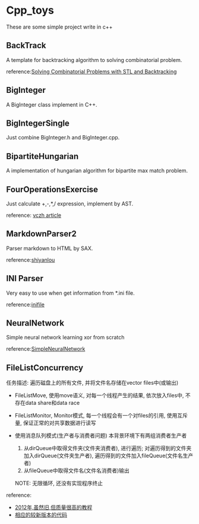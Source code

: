 # Cpp_toys
These are some simple project write in c++


## BackTrack
A template for backtracking algorithm to solving combinatorial problem.

reference:[Solving Combinatorial Problems with STL and Backtracking](http://www.drdobbs.com/cpp/solving-combinatorial-problems-with-stl/184401194)

## BigInteger
A BigInteger class implement in C++.

## BigIntegerSingle
Just combine BigInteger.h and BigInteger.cpp.

## BipartiteHungarian
A implementation of hungarian algorithm for bipartite max
match problem.


## FourOperationsExercise
Just calculate +,-,*,/ expression, implement by AST.

reference:
[vczh article](http://www.cppblog.com/vczh/archive/2008/06/15/53373.html)

## MarkdownParser2
Parser markdown to HTML by SAX.

reference:[shiyanlou](https://www.shiyanlou.com/courses/569)

## INI Parser
Very easy to use when get information from \*.ini file.

reference:[inifile](https://github.com/Winnerhust/inifile2)

## NeuralNetwork
Simple neural network learning xor from scratch

reference:[SimpleNeuralNetwork](https://github.com/huangzehao/SimpleNeuralNetwork)

## FileListConcurrency

任务描述:  遍历磁盘上的所有文件, 并将文件名存储在vector<string> files中(或输出)

* FileListMove, 使用move语义, 对每一个线程产生的结果, 依次放入files中, 不存在data share和data race
* FileListMonitor, Monitor模式, 每一个线程会有一个对files的引用, 使用互斥量, 保证正常的对共享数据进行读写
* 使用消息队列模式(生产者与消费者问题)
    本背景环境下有两组消费者生产者
    1. 从dirQueue中取得文件夹(文件夹消费者), 进行遍历; 对遍历得到的文件夹加入dirQueue(文件夹生产者), 遍历得到的文件加入fileQueue(文件名生产者)
    2. 从fileQueue中取得文件名(文件名消费者)输出

    NOTE: 无限循环, 还没有实现程序终止

reference:
* [2012年,虽然旧,但质量很高的教程](https://www.youtube.com/playlist?list=PL1835A90FC78FF8BE)
* [相应的较新版本的代码](https://github.com/BartoszMilewski/Concurrency)
